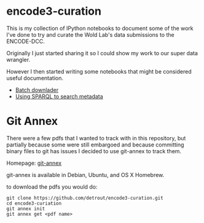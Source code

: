 encode3-curation
================

This is my collection of IPython notebooks to document some of the work I've done
to try and curate the Wold Lab's data submissions to the ENCODE-DCC.

Originally I just started sharing it so I could show my work to our super data wrangler.

However I then started writing some notebooks that might be considered useful documentation.

 * <a href="http://nbviewer.ipython.org/github/detrout/encode3-curation/blob/master/download-encodedcc.ipynb">Batch downlader</a>
 * <a href="http://nbviewer.ipython.org/github/detrout/encode3-curation/blob/master/ENCODESparql.ipynb">Using SPARQL to search metadata</a>

Git Annex
=========

There were a few pdfs that I wanted to track with in this repository, but
partially because some were still embargoed and because committing binary files to git
has issues I decided to use git-annex to track them.

Homepage: <a href="http://git-annex.branchable.com/">git-annex</a> 

git-annex is available in Debian, Ubuntu, and OS X Homebrew.

to download the pdfs you would do:

    git clone https://github.com/detrout/encode3-curation.git
    cd encode3-curiation
    git annex init
    git annex get <pdf name>

